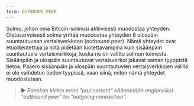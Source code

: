 ```yaml
---
term: OUTBOUND PEER
---
```


Solmu, johon oma Bitcoin-solmusi aktiivisesti muodostaa yhteyden. Oletusarvoisesti solmu yrittää muodostaa yhteyden 8 ulospäin suuntautuvaan vertaisverkkoon (outbound peer). Nämä yhteydet ovat etuoikeutettuja ja niitä pidetään luotettavampina kuin sisäänpäin suuntautuvia vertaisverkkoja, koska ne on valittu solmun toimesta. Sisäänpäin ja ulospäin suuntautuvat vertaisverkot jakavat saman tyyppistä tietoa. Pääero sisäänpäin ja ulospäin suuntautuvien vertaisverkkojen välillä ei ole vaihdetun tiedon tyypissä, vaan siinä, miten nämä yhteydet muodostetaan.

> ► *Ranskan kielen termi "pair sortant" käännetään englanniksi "outbound peer" tai "outgoing connection".*